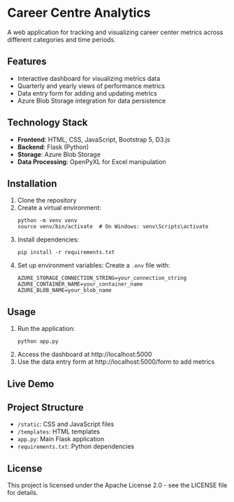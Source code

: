 # Career Centre Analytics

A web application for tracking and visualizing career center metrics across different categories and time periods.

## Features

- Interactive dashboard for visualizing metrics data
- Quarterly and yearly views of performance metrics
- Data entry form for adding and updating metrics
- Azure Blob Storage integration for data persistence

## Technology Stack

- **Frontend**: HTML, CSS, JavaScript, Bootstrap 5, D3.js
- **Backend**: Flask (Python)
- **Storage**: Azure Blob Storage
- **Data Processing**: OpenPyXL for Excel manipulation

## Installation

1. Clone the repository
2. Create a virtual environment:
   ```
   python -m venv venv
   source venv/bin/activate  # On Windows: venv\Scripts\activate
   ```
3. Install dependencies:
   ```
   pip install -r requirements.txt
   ```
4. Set up environment variables:
   Create a `.env` file with:
   ```
   AZURE_STORAGE_CONNECTION_STRING=your_connection_string
   AZURE_CONTAINER_NAME=your_container_name
   AZURE_BLOB_NAME=your_blob_name
   ```

## Usage

1. Run the application:
   ```
   python app.py
   ```
2. Access the dashboard at http://localhost:5000
3. Use the data entry form at http://localhost:5000/form to add metrics

## Live Demo



## Project Structure

- `/static`: CSS and JavaScript files
- `/templates`: HTML templates
- `app.py`: Main Flask application
- `requirements.txt`: Python dependencies

## License

This project is licensed under the Apache License 2.0 - see the LICENSE file for details.